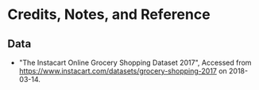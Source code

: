 # Credits, Notes, and Reference

## Data

  + "The Instacart Online Grocery Shopping Dataset 2017", Accessed from https://www.instacart.com/datasets/grocery-shopping-2017 on 2018-03-14.
